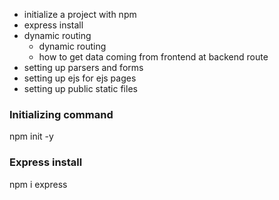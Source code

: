 + initialize a project with npm
+ express install
+ dynamic routing
    - dynamic routing
    - how to get data coming from frontend at backend route
+ setting up parsers and forms
+ setting up ejs for ejs pages
+ setting up public static files

### Initializing command
npm init -y

### Express install
npm i express